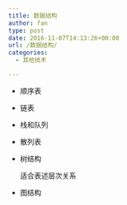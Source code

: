 ```yaml
---
title: 数据结构
author: fan
type: post
date: 2016-11-07T14:13:26+00:00
url: /数据结构/
categories:
  - 其他技术

---
```

  * 顺序表
  * 链表
  * 栈和队列
  * 散列表
  * 树结构

    适合表述层次关系
    

  * 图结构